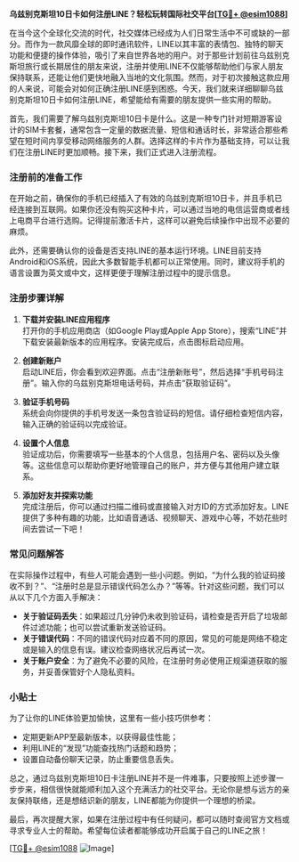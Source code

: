 **乌兹别克斯坦10日卡如何注册LINE？轻松玩转国际社交平台[[TG💪+ @esim1088](https://t.me/s/esim1088)]**

在当今这个全球化交流的时代，社交媒体已经成为人们日常生活中不可或缺的一部分。而作为一款风靡全球的即时通讯软件，LINE以其丰富的表情包、独特的聊天功能和便捷的操作体验，吸引了来自世界各地的用户。对于那些计划前往乌兹别克斯坦旅行或长期居住的朋友来说，注册并使用LINE不仅能够帮助他们与家人朋友保持联系，还能让他们更快地融入当地的文化氛围。然而，对于初次接触这款应用的人来说，可能会对如何正确注册LINE感到困惑。今天，我们就来详细聊聊乌兹别克斯坦10日卡如何注册LINE，希望能给有需要的朋友提供一些实用的帮助。

首先，我们需要了解乌兹别克斯坦10日卡是什么。这是一种专门针对短期游客设计的SIM卡套餐，通常包含一定量的数据流量、短信和通话时长，非常适合那些希望在短时间内享受移动网络服务的人群。选择这样的卡片作为基础支持，可以让我们在注册LINE时更加顺畅。接下来，我们正式进入注册流程。

### 注册前的准备工作

在开始之前，确保你的手机已经插入了有效的乌兹别克斯坦10日卡，并且手机已经连接到互联网。如果你还没有购买这种卡片，可以通过当地的电信运营商或者线上电商平台进行选购。记得提前激活卡片，这样可以避免后续操作中出现不必要的麻烦。

此外，还需要确认你的设备是否支持LINE的基本运行环境。LINE目前支持Android和iOS系统，因此大多数智能手机都可以正常使用。同时，建议将手机的语言设置为英文或中文，这样更便于理解注册过程中的提示信息。

### 注册步骤详解

1. **下载并安装LINE应用程序**  
   打开你的手机应用商店（如Google Play或Apple App Store），搜索“LINE”并下载安装最新版本的应用程序。安装完成后，点击图标启动应用。

2. **创建新账户**  
   启动LINE后，你会看到欢迎界面。点击“注册新账号”，然后选择“手机号码注册”。输入你的乌兹别克斯坦电话号码，并点击“获取验证码”。

3. **验证手机号码**  
   系统会向你提供的手机号发送一条包含验证码的短信。请仔细检查短信内容，输入正确的验证码以完成验证。

4. **设置个人信息**  
   验证成功后，你需要填写一些基本的个人信息，包括用户名、密码以及头像等。这些信息可以帮助你更好地管理自己的账户，并方便与其他用户建立联系。

5. **添加好友并探索功能**  
   完成注册后，你可以通过扫描二维码或直接输入对方ID的方式添加好友。LINE提供了多种有趣的功能，比如语音通话、视频聊天、游戏中心等，不妨花些时间去尝试一下吧！

### 常见问题解答

在实际操作过程中，有些人可能会遇到一些小问题。例如，“为什么我的验证码接收不到？”、“注册时总是显示错误代码怎么办？”等等。针对这些问题，我们可以从以下几个方面入手解决：

- **关于验证码丢失**：如果超过几分钟仍未收到验证码，请检查是否开启了垃圾邮件过滤功能；也可以尝试重新发送验证码。
- **关于错误代码**：不同的错误代码对应着不同的原因，常见的可能是网络不稳定或是输入的信息有误。建议检查网络状况后再试一次。
- **关于账户安全**：为了避免不必要的风险，在注册时务必使用正规渠道获取的服务，并妥善保管好个人隐私资料。

### 小贴士

为了让你的LINE体验更加愉快，这里有一些小技巧供参考：
- 定期更新APP至最新版本，以获得最佳性能；
- 利用LINE的“发现”功能查找热门话题和趋势；
- 设置自动备份聊天记录，防止重要信息丢失。

总之，通过乌兹别克斯坦10日卡注册LINE并不是一件难事，只要按照上述步骤一步步来，相信很快就能顺利加入这个充满活力的社交平台。无论你是想与远方的亲友保持联络，还是想结识新的朋友，LINE都能为你提供一个理想的桥梁。

最后，再次提醒大家，如果在注册过程中有任何疑问，都可以随时查阅官方文档或寻求专业人士的帮助。希望每位读者都能够成功开启属于自己的LINE之旅！  

[[TG💪+ @esim1088](https://t.me/s/esim1088) ![Image](https://i.postimg.cc/4NQfJmqS/Snipaste-2025-05-13-00-14-12.png)]